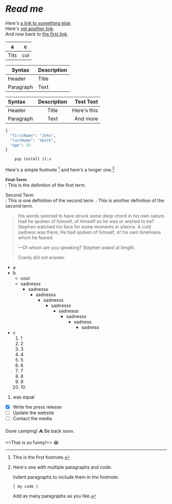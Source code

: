 # **_Read me_**
Here's [a link to something else][another place].  
Here's [yet another link][another-link].  
And now back to [the first link][another place].

[another place]: www.github.com
[another-link]: www.google.com


| a | c |
|---|---|
| Tits | col |

| Syntax | Description |
| --- | ----------- |
| Header | Title |
| Paragraph | Text |

| Syntax      | Description | Test Text     |
| :---        |    :----:   |          ---: |
| Header      | Title       | Here's this   |
| Paragraph   | Text        | And more      |

```python
{
  "firstName": "John",
  "lastName": "Smith",
  "age": 25
}
```

~~~bash
    pip install it.s
~~~


Here's a simple footnote [^1] and here's a longer one.[^bignote]

[^1]: This is the first footnote.

[^bignote]: Here's one with multiple paragraphs and code.

    Indent paragraphs to include them in the footnote.

    `{ my code }`

    Add as many paragraphs as you like.

~~First Term~~  
: This is the definition of the first term.

Second Term  
: This is one definition of the second term.
: This is another definition of the second term.

> His words seemed to have struck some deep chord in his own nature. Had he spoken
of himself, of himself as he was or wished to be? Stephen watched his face for some
moments in silence. A cold sadness was there. He had spoken of himself, of his own
loneliness which he feared.
>
> —Of whom are you speaking? Stephen asked at length.
>
> Cranly did not answer.
>
* a
* b
  * cool
  * sadnesss
    * sadnesss
      * sadnesss
        * sadnesss
          * sadnesss
            * sadnesss
              * sadnesss
                * sadness
                  * sadness
* c
  1. 1
  2. 2
  3. 3
  4. 4
  5. 5
  6. 6
  7. 7
  8. 8
  9. 9
  10. 10
1.  was equal

- [x] Write the press release
- [ ] Update the website
- [ ] Contact the media

Gone camping! :tent: Be back soon.

==That is so funny!== :joy:
